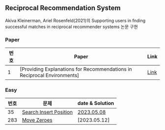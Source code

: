 
## Reciprocal Recommendation System
Akiva Kleinerman, Ariel Rosenfeld(2021)의 Supporting users in fnding successful matches in reciprocal recommender systems 논문 구현

### Paper

| 번호 | Paper | Link |
| --- | --- | --- |
| 1  | [Providing Explanations for Recommendations in Reciprocal Environments] | [Link](https://arxiv.org/pdf/1807.01227.pdf)

### Easy
| 번호 | 문제 | date & Solution |
| --- | --- | --- |
| 35 | [Search Insert Position](https://leetcode.com/problems/search-insert-position/?envType=study-plan&id=algorithm-i) | [2023.05.08](https://github.com/heyggun/Coding_test/blob/main/LeetCode/Easy/35.%20Search%20Insert%20Position.ipynb) |
| 283 | [Move Zeroes](https://leetcode.com/problems/search-insert-position/?envType=study-plan&id=algorithm-i) | [2023.05.12]
